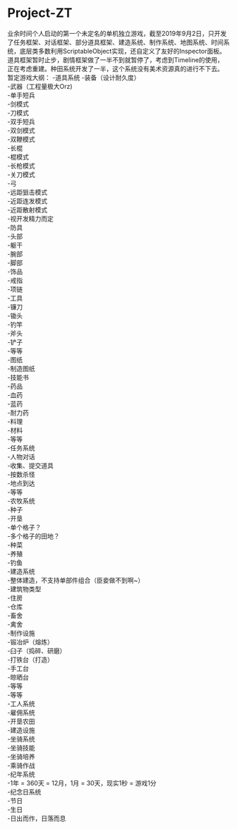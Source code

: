 # Project-ZT
业余时间个人启动的第一个未定名的单机独立游戏，截至2019年9月2日，只开发了任务框架、对话框架、部分道具框架、建造系统、制作系统、地图系统、时间系统，底层类多数利用ScriptableObject实现，还自定义了友好的Inspector面板。道具框架暂时止步，剧情框架做了一半不到就暂停了，考虑到Timeline的使用，正在考虑重建。种田系统开发了一半，这个系统没有美术资源真的进行不下去。
暂定游戏大纲：
-道具系统
 -装备（设计耐久度）  
  -武器（工程量极大Orz)  
   -单手短兵  
    -剑模式  
    -刀模式  
   -双手短兵  
    -双剑模式  
    -双鞭模式  
   -长棍  
    -棍模式  
    -长枪模式  
    -关刀模式  
   -弓  
    -远距狙击模式  
    -近距连发模式  
    -近距散射模式  
   -视开发精力而定  
  -防具  
   -头部  
   -躯干  
   -腕部  
   -脚部  
  -饰品  
   -戒指  
   -项链  
  -工具  
   -镰刀  
   -锄头  
   -钓竿  
   -斧头  
   -铲子  
   -等等  
 -图纸  
  -制造图纸  
  -技能书  
 -药品  
  -血药  
  -蓝药  
  -耐力药  
 -料理  
 -材料  
 -等等  
-任务系统  
 -人物对话  
 -收集、提交道具  
 -按数杀怪  
 -地点到达  
 -等等  
-农牧系统  
 -种子  
 -开垦  
  -单个格子？  
  -多个格子的田地？  
 -种菜  
 -养殖  
 -钓鱼  
-建造系统  
 -整体建造，不支持单部件组合（臣妾做不到啊~）  
 -建筑物类型  
  -住房  
  -仓库  
  -畜舍  
  -禽舍  
  -制作设施  
   -锻冶炉（熔炼）  
   -臼子（捣碎、研磨）  
   -打铁台（打造）  
   -手工台  
   -晾晒台  
   -等等  
  -等等  
 -工人系统  
  -雇佣系统  
  -开垦农田  
  -建造设施  
 -坐骑系统  
  -坐骑技能  
  -坐骑培养  
  -乘骑作战  
 -纪年系统  
  -1年 = 360天 = 12月，1月 = 30天，现实1秒 = 游戏1分  
  -纪念日系统  
   -节日  
   -生日  
  -日出而作，日落而息
